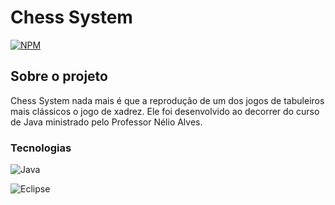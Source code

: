 # Chess System

[![NPM](https://img.shields.io/npm/l/react)](https://github.com/PabloaRuiz/chess-system-java/blob/add-license-1/LICENSE)

## Sobre o projeto

Chess System nada mais é que a reprodução de um dos jogos de tabuleiros mais clássicos o jogo de xadrez. Ele foi desenvolvido ao decorrer do curso de Java ministrado pelo Professor Nélio Alves. 

### **Tecnologias**
 
![Java](https://img.shields.io/badge/java-%23ED8B00.svg?style=for-the-badge&logo=java&logoColor=white)

![Eclipse](https://img.shields.io/badge/Eclipse-FE7A16.svg?style=for-the-badge&logo=Eclipse&logoColor=white)
